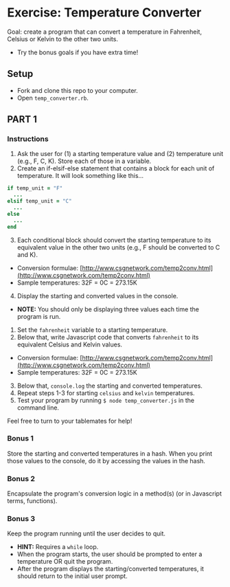 # Exercise: Temperature Converter

Goal: create a program that can convert a temperature in Fahrenheit, Celsius or Kelvin to the other two units.
- Try the bonus goals if you have extra time!

## Setup

- Fork and clone this repo to your computer.
- Open `temp_converter.rb`.

## PART 1

### Instructions

1. Ask the user for (1) a starting temperature value and (2) temperature unit (e.g., F, C, K). Store each of those in a variable.
2. Create an if-elsif-else statement that contains a block for each unit of temperature. It will look something like this...

```ruby
if temp_unit = "F"
  ...
elsif temp_unit = "C"
  ...
else
  ...
end
```

3. Each conditional block should convert the starting temperature to its equivalent value in the other two units (e.g., F should be converted to C and K).
  * Conversion formulae: [http://www.csgnetwork.com/temp2conv.html](http://www.csgnetwork.com/temp2conv.html)
  * Sample temperatures: 32F = 0C = 273.15K
4. Display the starting and converted values in the console.
  * **NOTE:** You should only be displaying three values each time the program is run.

1. Set the `fahrenheit` variable to a starting temperature.
2. Below that, write Javascript code that converts `fahrenheit` to its equivalent Celsius and Kelvin values.
  - Conversion formulae: [http://www.csgnetwork.com/temp2conv.html](http://www.csgnetwork.com/temp2conv.html)
  - Sample temperatures: 32F = 0C = 273.15K
3. Below that, `console.log` the starting and converted temperatures.
4. Repeat steps 1-3 for starting `celsius` and `kelvin` temperatures.
5. Test your program by running `$ node temp_converter.js` in the command line.

Feel free to turn to your tablemates for help!  

### Bonus 1

Store the starting and converted temperatures in a hash. When you print those values to the console, do it by accessing the values in the hash.

### Bonus 2

Encapsulate the program's conversion logic in a method(s) (or in Javascript terms, functions).

### Bonus 3

Keep the program running until the user decides to quit.
* **HINT:** Requires a `while` loop.
* When the program starts, the user should be prompted to enter a temperature OR quit the program.
* After the program displays the starting/converted temperatures, it should return to the initial user prompt.
